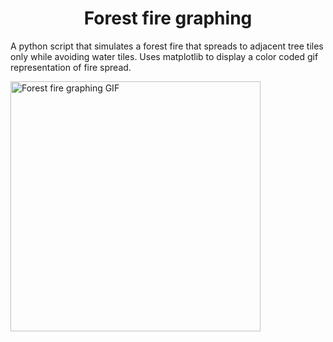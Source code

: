<h1 align="center">Forest fire graphing</h1>
<p>A python script that simulates a forest fire that spreads to adjacent tree tiles only while avoiding water tiles. Uses matplotlib to display a color coded gif representation of fire spread.</p>

<img alt="Forest fire graphing GIF" src="https://i.imgur.com/vZcJjV2.gif" width="400px"></img>
